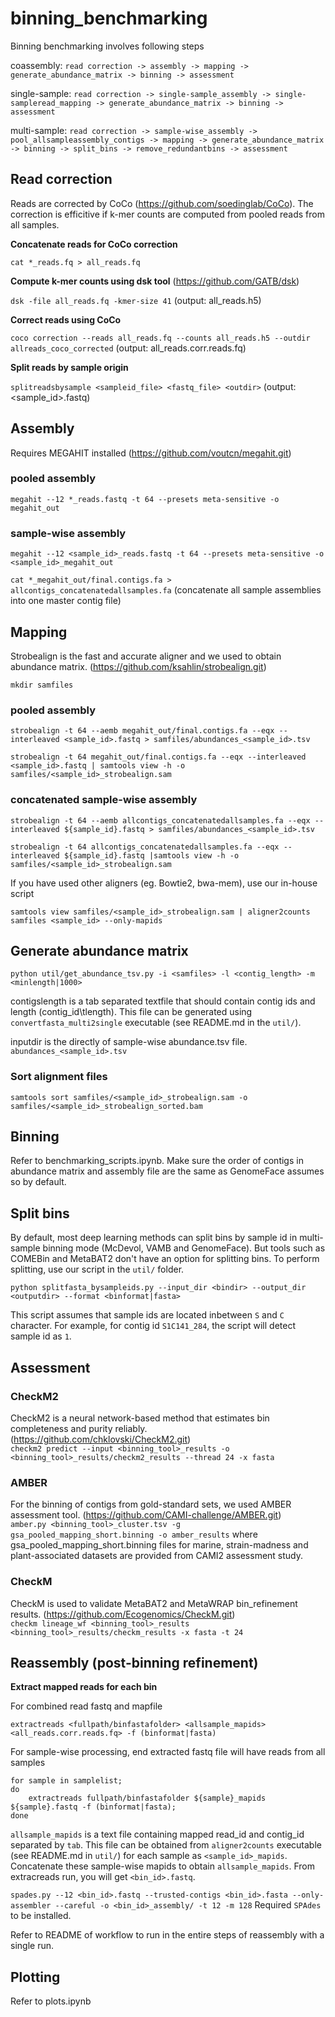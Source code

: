 # binning_benchmarking

Binning benchmarking involves following steps

coassembly: `read correction -> assembly -> mapping -> generate_abundance_matrix -> binning -> assessment`

single-sample: `read correction -> single-sample_assembly -> single-sampleread_mapping -> generate_abundance_matrix -> binning -> assessment`
 
multi-sample: `read correction -> sample-wise_assembly -> pool_allsampleassembly_contigs -> mapping -> generate_abundance_matrix -> binning -> split_bins -> remove_redundantbins -> assessment`

## Read correction

Reads are corrected by CoCo (https://github.com/soedinglab/CoCo). The correction is efficitive if k-mer counts are computed from pooled reads from all samples.

**Concatenate reads for CoCo correction**

`cat *_reads.fq > all_reads.fq`

**Compute k-mer counts using dsk tool** (https://github.com/GATB/dsk)

`dsk -file all_reads.fq -kmer-size 41` (output: all_reads.h5)

**Correct reads using CoCo**

`coco correction --reads all_reads.fq --counts all_reads.h5 --outdir allreads_coco_corrected` (output: all_reads.corr.reads.fq)

**Split reads by sample origin**

`splitreadsbysample <sampleid_file> <fastq_file> <outdir>` (output: <sample_id>.fastq)

## Assembly
Requires MEGAHIT installed (https://github.com/voutcn/megahit.git)

### pooled assembly
`megahit --12 *_reads.fastq -t 64 --presets meta-sensitive -o megahit_out`

### sample-wise assembly
`megahit --12 <sample_id>_reads.fastq -t 64 --presets meta-sensitive -o <sample_id>_megahit_out`

`cat *_megahit_out/final.contigs.fa > allcontigs_concatenatedallsamples.fa`  (concatenate all sample assemblies into one master contig file)

## Mapping
Strobealign is the fast and accurate aligner and we used to obtain abundance matrix. (https://github.com/ksahlin/strobealign.git)

`mkdir samfiles`

### pooled assembly

`strobealign -t 64 --aemb megahit_out/final.contigs.fa --eqx --interleaved <sample_id>.fastq > samfiles/abundances_<sample_id>.tsv`

`strobealign -t 64 megahit_out/final.contigs.fa --eqx --interleaved <sample_id>.fastq | samtools view -h -o samfiles/<sample_id>_strobealign.sam`

### concatenated sample-wise assembly
`strobealign -t 64 --aemb allcontigs_concatenatedallsamples.fa --eqx --interleaved ${sample_id}.fastq > samfiles/abundances_<sample_id>.tsv`

`strobealign -t 64 allcontigs_concatenatedallsamples.fa --eqx --interleaved ${sample_id}.fastq |samtools view -h -o samfiles/<sample_id>_strobealign.sam`

If you have used other aligners (eg. Bowtie2, bwa-mem), use our in-house script

`samtools view samfiles/<sample_id>_strobealign.sam | aligner2counts samfiles <sample_id> --only-mapids`

## Generate abundance matrix
`python util/get_abundance_tsv.py -i <samfiles> -l <contig_length> -m <minlength|1000>`

contigslength is a tab separated textfile that should contain contig ids and length (contig_id\tlength). This file can be generated using `convertfasta_multi2single` executable (see README.md in the `util/`).

inputdir is the directly of sample-wise abundance.tsv file. `abundances_<sample_id>.tsv`

### Sort alignment files
`samtools sort samfiles/<sample_id>_strobealign.sam -o samfiles/<sample_id>_strobealign_sorted.bam`

## Binning
Refer to benchmarking_scripts.ipynb. Make sure the order of contigs in abundance matrix and assembly file are the same as GenomeFace assumes so by default.

## Split bins
By default, most deep learning methods can split bins by sample id in multi-sample binning mode (McDevol, VAMB and GenomeFace). But tools such as COMEBin and MetaBAT2 don't have an option for splitting bins. To perform splitting, use our script in the `util/` folder.

`python splitfasta_bysampleids.py --input_dir <bindir> --output_dir <outputdir> --format <binformat|fasta>`

This script assumes that sample ids are located inbetween `S` and `C` character. For example, for contig id `S1C141_284`, the script will detect sample id as `1`.

## Assessment
### CheckM2
CheckM2 is a neural network-based method that estimates bin completeness and purity reliably. (https://github.com/chklovski/CheckM2.git) \
`checkm2 predict --input <binning_tool>_results -o <binning_tool>_results/checkm2_results --thread 24 -x fasta`

### AMBER
For the binning of contigs from gold-standard sets, we used AMBER assessment tool. (https://github.com/CAMI-challenge/AMBER.git) \
`amber.py <binning_tool>_cluster.tsv -g gsa_pooled_mapping_short.binning -o amber_results` where gsa_pooled\_mapping\_short.binning files for marine, strain-madness and plant-associated datasets are provided from CAMI2 assessment study.

### CheckM
CheckM is used to validate MetaBAT2 and MetaWRAP bin_refinement results. (https://github.com/Ecogenomics/CheckM.git) \
`checkm lineage_wf <binning_tool>_results <binning_tool>_results/checkm_results -x fasta -t 24`

## Reassembly (post-binning refinement)

**Extract mapped reads for each bin**

For combined read fastq and mapfile

`extractreads <fullpath/binfastafolder> <allsample_mapids> <all_reads.corr.reads.fq> -f (binformat|fasta)`

For sample-wise processing, end extracted fastq file will have reads from all samples

    for sample in samplelist;
    do
        extractreads fullpath/binfastafolder ${sample}_mapids ${sample}.fastq -f (binformat|fasta);
    done

`allsample_mapids` is a text file containing mapped read_id and contig_id separated by `tab`. This file can be obtained from `aligner2counts` executable (see README.md in `util/`) for each sample as `<sample_id>_mapids`. Concatenate these sample-wise mapids to obtain `allsample_mapids`. From extracreads run, you will get `<bin_id>.fastq`.

`spades.py --12 <bin_id>.fastq --trusted-contigs <bin_id>.fasta --only-assembler --careful -o <bin_id>_assembly/ -t 12 -m 128`
Required `SPAdes` to be installed.

Refer to README of workflow to run in the entire steps of reassembly with a single run.

## Plotting
Refer to plots.ipynb
